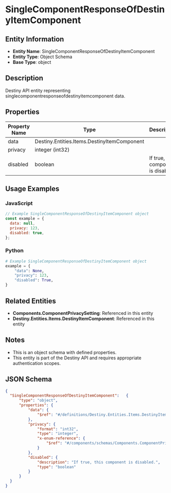 # SingleComponentResponseOfDestinyItemComponent

## Entity Information
- **Entity Name**: SingleComponentResponseOfDestinyItemComponent
- **Entity Type**: Object Schema
- **Base Type**: object

## Description
Destiny API entity representing singlecomponentresponseofdestinyitemcomponent data.

## Properties

| Property Name | Type | Description | Required |
|---------------|------|-------------|----------|
| data | Destiny.Entities.Items.DestinyItemComponent |  | No |
| privacy | integer (int32) |  | No |
| disabled | boolean | If true, this component is disabled. | No |

## Usage Examples

### JavaScript
```javascript
// Example SingleComponentResponseOfDestinyItemComponent object
const example = {
  data: null,
  privacy: 123,
  disabled: true,
};
```

### Python
```python
# Example SingleComponentResponseOfDestinyItemComponent object
example = {
    "data": None,
    "privacy": 123,
    "disabled": True,
}
```

## Related Entities
- **Components.ComponentPrivacySetting**: Referenced in this entity
- **Destiny.Entities.Items.DestinyItemComponent**: Referenced in this entity

## Notes
- This is an object schema with defined properties.
- This entity is part of the Destiny API and requires appropriate authentication scopes.

## JSON Schema
```json
{
  "SingleComponentResponseOfDestinyItemComponent":   {
      "type": "object",
      "properties": {
          "data": {
              "$ref": "#/definitions/Destiny.Entities.Items.DestinyItemComponent"
          },
          "privacy": {
              "format": "int32",
              "type": "integer",
              "x-enum-reference": {
                  "$ref": "#/components/schemas/Components.ComponentPrivacySetting"
              }
          },
          "disabled": {
              "description": "If true, this component is disabled.",
              "type": "boolean"
          }
      }
  }
}
```
